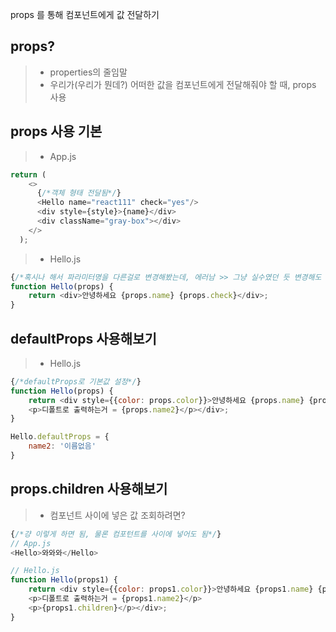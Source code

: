 props 를 통해 컴포넌트에게 값 전달하기

## props?
> - properties의 줄임말
> - 우리가(우리가 뭔데?) 어떠한 값을 컴포넌트에게 전달해줘야 할 때, props 사용  

## props 사용 기본
> - App.js
```javascript
return (
    <>
      {/*객체 형태 전달됨*/}
      <Hello name="react111" check="yes"/>
      <div style={style}>{name}</div>
      <div className="gray-box"></div>
    </>
  );
```
> - Hello.js
```javascript
{/*혹시나 해서 파라미터명을 다른걸로 변경해봤는데, 에러남 >> 그냥 실수였던 듯 변경해도 됨*/}
function Hello(props) {
    return <div>안녕하세요 {props.name} {props.check}</div>;
}
```

## defaultProps 사용해보기
> - Hello.js
```javascript
{/*defaultProps로 기본값 설정*/}
function Hello(props) {
    return <div style={{color: props.color}}>안녕하세요 {props.name} {props.check}
    <p>디폴트로 출력하는거 = {props.name2}</p></div>;
}

Hello.defaultProps = {
    name2: '이름없음'
}
```

## props.children 사용해보기
> - 컴포넌트 사이에 넣은 값 조회하려면?
```javascript
{/*걍 이렇게 하면 됨, 물론 컴포턴트를 사이에 넣어도 됨*/}
// App.js
<Hello>와와와</Hello>

// Hello.js
function Hello(props1) {
    return <div style={{color: props1.color}}>안녕하세요 {props1.name} {props1.check}
    <p>디폴트로 출력하는거 = {props1.name2}</p>
    <p>{props1.children}</p></div>;
}
```
